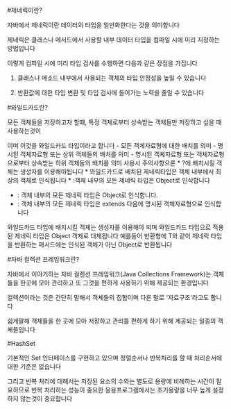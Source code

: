 #제네릭이란?

자바에서 제네릭이란 데이터의 타입을 일반화한다는 것을 의미합니다

제네릭은 클래스나 메서드에서 사용할 내부 데이터 타입을 컴파일 시에 미리 지정하는 방법입니다

이렇게 컴파일 시에 미리 타입 검사를 수행하면 다음과 같은 장점을 가집니다

 
1. 클래스나 메소드 내부에서 사용되는 객체의 타입 안정성을 높일 수 있습니다

2. 반환값에 대한 타입 변환 및 타입 검사에 들어가는 노력을 줄일 수 있습니다




#와일드카드란?

모든 객체들을 저장하고자 할떄, 특정 객체로부터 상속받는 객체들만 저장하고 싶을 때 사용하는것이

<?> 이며 이것을 와일드카드 타입이라고 합니다


<?> - 모든 객체자료형에 대한 배치를 의미
<? super 객체자료형> - 명시된 객체자료형 또는 상위 객체들의 배치를 의미
<? extends 객체자료형> - 명시된 객체자료형 또는 객체자료형으로부터 상속받는 하위 객체들의 배치를 의미

사용시 주의사항으론
* ?에 배치시킬 객체는 생성자를 이용해야됩니다
* 와일드카드로 배치된 제네릭타입은 객체 내부에서 최상의 객체로 인식됩니다
* <?>:객체 내부의 모든 제네릭 타입은 Object로 인식합니다
* <? super 객체자료형>: 객체 내부의 모든 제네릭 타입은 Object로 인식합니다.
* <? extends 객체자료형>: 객체 내부의 모든 제네릭 타입은 extends 다음에 명시된 객체자료형으로 인식합니다

와일드카드 타입에 배치시킬 객체는 생성자를 이용해야 되며 와일드카드 타입으로 적용된 제네릭 타입은 Object 객체로 대체됩니다
예를들어 반환형에 T와 같이 제네릭 타입을 반환하는 메서드에는 인식된 객체가 아닌 Object로 반환됩니다





#자바 컬렉션 프레임워크란?

자바에서 이야기하는 자바 컬렌션 프레임워크(Java Collections Framework)는 객체들을 한곳에 모아 관리하고 또 그것을 편하게 사용하기 위해 제공되는 환경입니다

컬렉션이라는 것은 간단히 말해서 객체들의 집합이며 다른 말로 '자료구조'라고도 합니다

쉽게말해 객체들을 한 곳에 모아 저장하고 관리를 편하게 하기 위해 제공되는 일종의 객체들입니다


#HashSet

기본적인 Set 인터페이스를 구현하고 있으며 정렬순서나 반복처리를 할 때 처리순서에 대한 기준은 없습니다

그리고 반복 처리에 대해서는 저장된 요소의 수와는 별도로 용량에 비례하는 시간이 필요하므로 반복 처리하는 성능이 중요한 응용프로그램에서는 초기용량을 너무 높게 설정하지 않는것이 중요합니다
